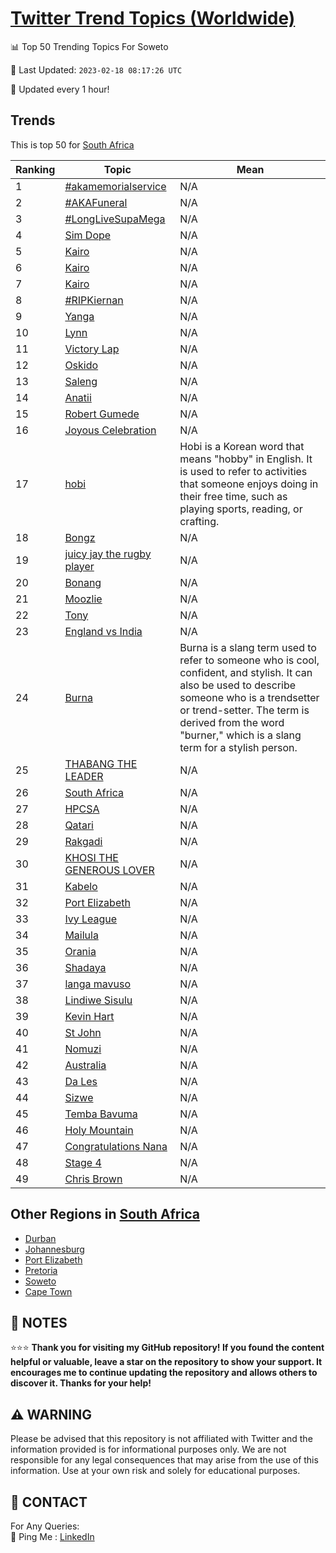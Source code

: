 [Twitter Trend Topics (Worldwide)](https://github.com/ErcinDedeoglu/Twitter-Trend-Topics)
==========


📊 Top 50 Trending Topics For Soweto

📆 Last Updated: `2023-02-18 08:17:26 UTC`

🔧 Updated every 1 hour!


## Trends

This is top 50 for [South Africa](</South Africa>)

| Ranking | Topic | Mean |
| ------- | ------------ | ------------ |
| 1 | [#akamemorialservice](http://twitter.com/search?q=%23akamemorialservice) | N/A |
| 2 | [#AKAFuneral](http://twitter.com/search?q=%23AKAFuneral) | N/A |
| 3 | [#LongLiveSupaMega](http://twitter.com/search?q=%23LongLiveSupaMega) | N/A |
| 4 | [Sim Dope](http://twitter.com/search?q=Sim+Dope) | N/A |
| 5 | [Kairo](http://twitter.com/search?q=Kairo) | N/A |
| 6 | [Kairo](http://twitter.com/search?q=Kairo) | N/A |
| 7 | [Kairo](http://twitter.com/search?q=Kairo) | N/A |
| 8 | [#RIPKiernan](http://twitter.com/search?q=%23RIPKiernan) | N/A |
| 9 | [Yanga](http://twitter.com/search?q=Yanga) | N/A |
| 10 | [Lynn](http://twitter.com/search?q=Lynn) | N/A |
| 11 | [Victory Lap](http://twitter.com/search?q=Victory+Lap) | N/A |
| 12 | [Oskido](http://twitter.com/search?q=Oskido) | N/A |
| 13 | [Saleng](http://twitter.com/search?q=Saleng) | N/A |
| 14 | [Anatii](http://twitter.com/search?q=Anatii) | N/A |
| 15 | [Robert Gumede](http://twitter.com/search?q=Robert+Gumede) | N/A |
| 16 | [Joyous Celebration](http://twitter.com/search?q=Joyous+Celebration) | N/A |
| 17 | [hobi](http://twitter.com/search?q=hobi) | Hobi is a Korean word that means "hobby" in English. It is used to refer to activities that someone enjoys doing in their free time, such as playing sports, reading, or crafting. |
| 18 | [Bongz](http://twitter.com/search?q=Bongz) | N/A |
| 19 | [juicy jay the rugby player](http://twitter.com/search?q=juicy+jay+the+rugby+player) | N/A |
| 20 | [Bonang](http://twitter.com/search?q=Bonang) | N/A |
| 21 | [Moozlie](http://twitter.com/search?q=Moozlie) | N/A |
| 22 | [Tony](http://twitter.com/search?q=Tony) | N/A |
| 23 | [England vs India](http://twitter.com/search?q=England+vs+India) | N/A |
| 24 | [Burna](http://twitter.com/search?q=Burna) | Burna is a slang term used to refer to someone who is cool, confident, and stylish. It can also be used to describe someone who is a trendsetter or trend-setter. The term is derived from the word "burner," which is a slang term for a stylish person. |
| 25 | [THABANG THE LEADER](http://twitter.com/search?q=THABANG+THE+LEADER) | N/A |
| 26 | [South Africa](http://twitter.com/search?q=South+Africa) | N/A |
| 27 | [HPCSA](http://twitter.com/search?q=HPCSA) | N/A |
| 28 | [Qatari](http://twitter.com/search?q=Qatari) | N/A |
| 29 | [Rakgadi](http://twitter.com/search?q=Rakgadi) | N/A |
| 30 | [KHOSI THE GENEROUS LOVER](http://twitter.com/search?q=KHOSI+THE+GENEROUS+LOVER) | N/A |
| 31 | [Kabelo](http://twitter.com/search?q=Kabelo) | N/A |
| 32 | [Port Elizabeth](http://twitter.com/search?q=Port+Elizabeth) | N/A |
| 33 | [Ivy League](http://twitter.com/search?q=Ivy+League) | N/A |
| 34 | [Mailula](http://twitter.com/search?q=Mailula) | N/A |
| 35 | [Orania](http://twitter.com/search?q=Orania) | N/A |
| 36 | [Shadaya](http://twitter.com/search?q=Shadaya) | N/A |
| 37 | [langa mavuso](http://twitter.com/search?q=langa+mavuso) | N/A |
| 38 | [Lindiwe Sisulu](http://twitter.com/search?q=Lindiwe+Sisulu) | N/A |
| 39 | [Kevin Hart](http://twitter.com/search?q=Kevin+Hart) | N/A |
| 40 | [St John](http://twitter.com/search?q=St+John) | N/A |
| 41 | [Nomuzi](http://twitter.com/search?q=Nomuzi) | N/A |
| 42 | [Australia](http://twitter.com/search?q=Australia) | N/A |
| 43 | [Da Les](http://twitter.com/search?q=Da+Les) | N/A |
| 44 | [Sizwe](http://twitter.com/search?q=Sizwe) | N/A |
| 45 | [Temba Bavuma](http://twitter.com/search?q=Temba+Bavuma) | N/A |
| 46 | [Holy Mountain](http://twitter.com/search?q=Holy+Mountain) | N/A |
| 47 | [Congratulations Nana](http://twitter.com/search?q=Congratulations+Nana) | N/A |
| 48 | [Stage 4](http://twitter.com/search?q=Stage+4) | N/A |
| 49 | [Chris Brown](http://twitter.com/search?q=Chris+Brown) | N/A |



## Other Regions in [South Africa](</South Africa>)

* [Durban](</South Africa/Durban.md>)
* [Johannesburg](</South Africa/Johannesburg.md>)
* [Port Elizabeth](</South Africa/Port Elizabeth.md>)
* [Pretoria](</South Africa/Pretoria.md>)
* [Soweto](</South Africa/Soweto.md>)
* [Cape Town](</South Africa/Cape Town.md>)



## 📝 NOTES

⭐⭐⭐ **Thank you for visiting my GitHub repository! If you found the content helpful or valuable, leave a star on the repository to show your support. It encourages me to continue updating the repository and allows others to discover it. Thanks for your help!**


## ⚠️ WARNING

Please be advised that this repository is not affiliated with Twitter and the information provided is for informational purposes only. We are not responsible for any legal consequences that may arise from the use of this information. Use at your own risk and solely for educational purposes.


## 📨 CONTACT

 For Any Queries:  
            🏓 Ping Me : [LinkedIn](https://www.linkedin.com/in/ercindedeoglu/)
